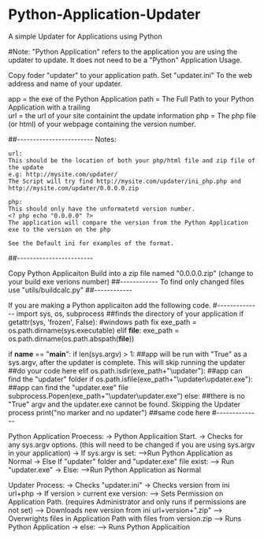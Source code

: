 # Python-Application-Updater
A simple Updater for Applications using Python

#Note: "Python Application" refers to the application you are using the updater to update. It does not need to be a "Python" Application
Usage.

Copy foder "updater" to your application path.
Set "updater.ini" To the web address and name of your updater.

app = the exe of the Python Application
path = The Full Path to your Python Application with a trailing \
url = the url of your site containint the update information
php = The php file (or html) of your webpage containing the version number.

##------------------------
	Notes:

	url:
	This should be the location of both your php/html file and zip file of the update
	e.g: http://mysite.com/updater/
	The Script will try find http://mysite.com/updater/ini_php.php and http://mysite.com/updater/0.0.0.0.zip

	php:
	This should only have the unformatetd version number.
	<? php echo "0.0.0.0" ?>
	The application will compare the version from the Python Application exe to the version on the php

	See the Default ini for examples of the format.
##------------------------

Copy Python Applicaiton Build into a zip file named "0.0.0.0.zip" (change to your build exe verions number) 
##------------
	To find only changed files use "utils/buildcalc.py"
##------------


If you are making a Python applicaiton add the following code.
#--------------
import sys, os, subprocess
##finds the directory of your application
if getattr(sys, 'frozen', False): #windows path fix
	exe_path = os.path.dirname(sys.executable)
elif __file__:
	exe_path = os.path.dirname(os.path.abspath(__file__))

if __name__ == "__main__":
	if len(sys.argv) > 1: ##app will be run with "True" as a sys.argv, after the updater is complete. This will skip running the updater
		##do your code here
	elif os.path.isdir(exe_path+"\\updater"): ##app can find the "updater" folder
		if os.path.isfile(exe_path+"\\updater\\updater.exe"): ##app can find the "updater.exe" file
			subprocess.Popen(exe_path+"\\updater\\updater.exe")
	else: ##there is no "True" argv and the updater.exe cannot be found. Skipping the Updater process
		print("no marker and no updater")
		##same code here
#--------------	
	
Python Application Proecess:
-> Python Applicaition Start.
-> Checks for any sys.argv options. (this will need to be changed if you are using sys.argv in your application)
-> If sys.argv is set:
-->Run Python Application as Normal
-> Else If "updater" folder and "updater.exe" file exist:
--> Run "updater.exe"
-> Else:
-->Run Python Application as Normal

Updater Process:
-> Checks "updater.ini" 
-> Checks version from ini url+php
-> If version > current exe version:
--> Sets Permission on Application Path. (requires Administrator and only runs if permissions are not set)
--> Downloads new version from ini url+version+".zip"
--> Overwrights files in Application Path with files from version.zip
--> Runs Python Application
-> else:
--> Runs Python Applicaition
